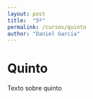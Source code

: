 ```yaml
---
layout: post
title:  "5º"
permalink: /cursos/quinto
author: "Daniel García"
---
```


# Quinto

Texto sobre quinto
